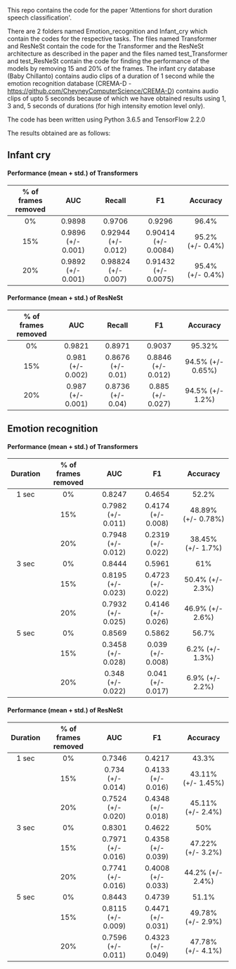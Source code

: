 This repo contains the code for the paper 'Attentions for short duration speech classification'. 

There are 2 folders named Emotion_recognition and Infant_cry which contain the codes for the respective tasks. The files named Transformer  and ResNeSt contain the code for the Transformer and the ResNeSt architecture as described in the paper and the files named test_Transformer and test_ResNeSt contain the code for finding the performance of the models by removing 15 and 20% of the frames.
The infant cry database (Baby Chillanto) contains audio clips of a duration of 1 second while the emotion recognition database (CREMA-D - https://github.com/CheyneyComputerScience/CREMA-D) contains audio clips of upto 5 seconds because of which we have obtained results using 1, 3 and, 5 seconds of durations (for high intensity emotion level only).

The code has been written using Python 3.6.5 and TensorFlow 2.2.0

The results obtained are as follows:

## Infant cry

#### Performance (mean + std.) of Transformers

|% of frames removed|AUC|Recall|F1|Accuracy|
|:----:|:---------:|:-:|:----:|:------:|
|0%|0.9898|0.9706|0.9296|96.4%|
|15%|0.9896 (+/- 0.001)|0.92944 (+/- 0.012)|0.90414 (+/- 0.0084)|95.2% (+/- 0.4%)|
|20%|0.9892 (+/- 0.001)|0.98824 (+/- 0.007)|0.91432 (+/- 0.0075)|95.4% (+/- 0.4%)|

#### Performance (mean + std.) of ResNeSt

|% of frames removed|AUC|Recall|F1|Accuracy|
|:----:|:---------:|:-:|:----:|:------:|
|0%|0.9821|0.8971|0.9037|95.32%|
|15%|0.981 (+/- 0.002)|0.8676 (+/- 0.01)|0.8846 (+/- 0.012)|94.5% (+/- 0.65%)|
|20%|0.987 (+/- 0.001)|0.8736 (+/- 0.04)|0.885 (+/- 0.027)|94.5% (+/- 1.2%)|

## Emotion recognition 

#### Performance (mean + std.) of Transformers

|Duration|% of frames removed|AUC|F1|Accuracy|
|:----:|:---------:|:-:|:----:|:------:|
|1 sec|0%|0.8247|0.4654|52.2%|
| |15%|0.7982 (+/- 0.011)|0.4174 (+/- 0.008)|48.89% (+/- 0.78%)
| |20%|0.7948 (+/- 0.012)|0.2319 (+/- 0.022)|38.45% (+/- 1.7%)
|3 sec|0%|0.8444|0.5961|61%|
| |15%|0.8195 (+/- 0.023)|0.4723 (+/- 0.022)|50.4% (+/- 2.3%)
| |20%|0.7932 (+/- 0.025)|0.4146 (+/- 0.026)|46.9% (+/- 2.6%)
|5 sec|0%|0.8569|0.5862|56.7%|
| |15%|0.3458 (+/- 0.028)|0.039 (+/- 0.008)|6.2% (+/- 1.3%)
| |20%|0.348 (+/- 0.022)|0.041 (+/- 0.017)|6.9% (+/- 2.2%)

#### Performance (mean + std.) of ResNeSt

|Duration|% of frames removed|AUC|F1|Accuracy|
|:----:|:---------:|:-:|:----:|:------:|
|1 sec|0%|0.7346|0.4217|43.3%|
| |15%|0.734 (+/- 0.014)|0.4133 (+/- 0.016)|43.11% (+/- 1.45%)
| |20%|0.7524 (+/- 0.020)|0.4348 (+/- 0.018)|45.11% (+/- 2.4%)
|3 sec|0%|0.8301|0.4622|50%|
| |15%|0.7971 (+/- 0.016)|0.4358 (+/- 0.039)|47.22% (+/- 3.2%)
| |20%|0.7741 (+/- 0.016)|0.4008 (+/- 0.033)|44.2% (+/- 2.4%)
|5 sec|0%|0.8443|0.4739|51.1%|
| |15%|0.8115 (+/- 0.009)|0.4471 (+/- 0.031)|49.78% (+/- 2.9%)
| |20%|0.7596 (+/- 0.011)|0.4323 (+/- 0.049)|47.78% (+/- 4.1%)







